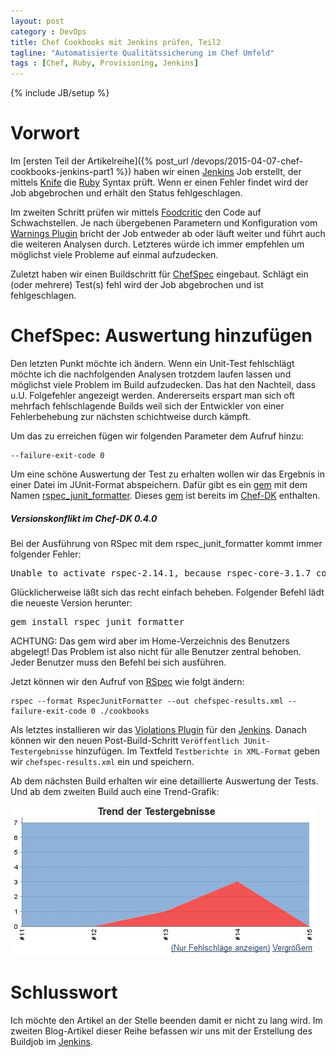 ```yaml
---
layout: post
category : DevOps
title: Chef Cookbooks mit Jenkins prüfen, Teil2
tagline: "Automatisierte Qualitätssicherung im Chef Umfeld"
tags : [Chef, Ruby, Provisioning, Jenkins]
---
```

{% include JB/setup %}
<div class="toc"></div>

# Vorwort

Im [ersten Teil der Artikelreihe]({% post_url /devops/2015-04-07-chef-cookbooks-jenkins-part1 %}) haben wir einen
[Jenkins][] Job erstellt, der mittels [Knife][] die [Ruby][] Syntax prüft. Wenn er einen Fehler findet wird der Job
abgebrochen und erhält den Status fehlgeschlagen.

Im zweiten Schritt prüfen wir mittels [Foodcritic][] den Code auf Schwachstellen. Je nach übergebenen Parametern und
Konfiguration vom [Warnings Plugin][] bricht der Job entweder ab oder läuft weiter und führt auch die weiteren Analysen
durch. Letzteres würde ich immer empfehlen um möglichst viele Probleme auf einmal aufzudecken.

Zuletzt haben wir einen Buildschritt für [ChefSpec][] eingebaut. Schlägt ein (oder mehrere) Test(s) fehl wird der Job
abgebrochen und ist fehlgeschlagen.

# ChefSpec: Auswertung hinzufügen
Den letzten Punkt möchte ich ändern. Wenn ein Unit-Test fehlschlägt möchte ich die nachfolgenden Analysen trotzdem
laufen lassen und möglichst viele Problem im Build aufzudecken. Das hat den Nachteil, dass u.U. Folgefehler
angezeigt werden. Andererseits erspart man sich oft mehrfach fehlschlagende Builds weil sich der Entwickler von einer
Fehlerbehebung zur nächsten schichtweise durch kämpft.

Um das zu erreichen fügen wir folgenden Parameter dem Aufruf hinzu:

    --failure-exit-code 0

Um eine schöne Auswertung der Test zu erhalten wollen wir das Ergebnis in einer Datei im JUnit-Format abspeichern. Dafür
gibt es ein [gem][] mit dem Namen [rspec_junit_formatter][]. Dieses [gem][] ist bereits im [Chef-DK][] enthalten.

<div class="note info">
<h5>Versionskonflikt im Chef-DK 0.4.0</h5>
Bei der Ausführung von RSpec mit dem rspec_junit_formatter kommt immer folgender Fehler:
<pre>Unable to activate rspec-2.14.1, because rspec-core-3.1.7 conflicts with rspec-core (~> 2.14.0) (Gem::ConflictError)</pre>
Glücklicherweise läßt sich das recht einfach beheben. Folgender Befehl lädt die neueste Version herunter:
<pre>gem install rspec_junit_formatter</pre>
ACHTUNG: Das gem wird aber im Home-Verzeichnis des Benutzers abgelegt! Das Problem ist also nicht für alle Benutzer zentral
behoben. Jeder Benutzer muss den Befehl bei sich ausführen.
</div>

Jetzt können wir den Aufruf von [RSpec][] wie folgt ändern:

    rspec --format RspecJunitFormatter --out chefspec-results.xml --failure-exit-code 0 ./cookbooks

Als letztes installieren wir das [Violations Plugin][] für den [Jenkins][]. Danach können wir den neuen Post-Build-Schritt
`Veröffentlich JUnit-Testergebnisse` hinzufügen. Im Textfeld `Testberichte in XML-Format` geben wir
`chefspec-results.xml` ein und speichern.

Ab dem nächsten Build erhalten wir eine detaillierte Auswertung der Tests. Und ab dem zweiten Build auch eine
Trend-Grafik:

![ChefSpec Trendauswertung](/assets/images/devops/chefspec-trend.jpg)

# Schlusswort
Ich möchte den Artikel an der Stelle beenden damit er nicht zu lang wird. Im zweiten Blog-Artikel dieser Reihe befassen
wir uns mit der Erstellung des Buildjob im [Jenkins][].

[Chef]: https://www.chef.io/ "Chef"
[Chef-DK]: https://downloads.chef.io/chef-dk/ "Chef-DK"
[chef-solo]: https://docs.chef.io/chef_solo.html "chef-solo"
[CheckStyle]: http://checkstyle.sourceforge.net/ "checkstyle"
[FindBugs]: http://findbugs.sourceforge.net/ "FindBugs"
[Cookbooks]: http://docs.chef.io/cookbooks.html "About Cookbooks"
[RuboCop]: https://github.com/bbatsov/rubocop "RuboCop"
[Foodcritic]: http://www.foodcritic.io/ "Foodcritic"
[Knife]: https://docs.chef.io/knife.html "Knife"
[ChefSpec]: https://docs.chef.io/chefspec.html "ChefSpec"
[Kitchen]: https://docs.chef.io/kitchen.html "Kitchen"
[Ruby]: https://www.ruby-lang.org/de/ "Ruby"
[SimpleCov]: https://github.com/colszowka/simplecov "SimpleCov"
[Jenkins]: https://jenkins-ci.org/ "Jenkins"
[Lint]: http://de.wikipedia.org/wiki/Lint_%28Programmierwerkzeug%29 "Lint"
[RSpec]: http://rspec.info/ "RSpec"
[Perl]: https://www.perl.org/ "Perl"
[SimpleCov]: https://github.com/colszowka/simplecov "SimpleCov"
[Chef recipe code coverage]: https://sethvargo.com/chef-recipe-code-coverage/ "Blog: Chef recipe code coverage"
[Warnings Plugin]: https://wiki.jenkins-ci.org/display/JENKINS/Warnings+Plugin "Warnings Plugin"
[Violations Plugin]: https://wiki.jenkins-ci.org/display/JENKINS/Violations "Violations Plugin"
[gem]: https://rubygems.org/ "gem"
[rspec_junit_formatter]: https://rubygems.org/gems/rspec_junit_formatter "rspec_junit_formatter"
